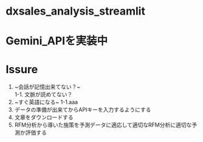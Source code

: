# dxsales_analysis_streamlit
# Gemini_APIを実装中
# Issure
1. ~会話が記憶出来てない？~  
  1-1. 文脈が読めてない？
1. ~すぐ英語になる~
   1-1.aaa
1. データの準備が出来てからAPIキーを入力するようにする
1. 文章をダウンロードする
1. RFM分析から導いた施策を予測データに適応して適切なRFM分析に適切な予測か評価する
